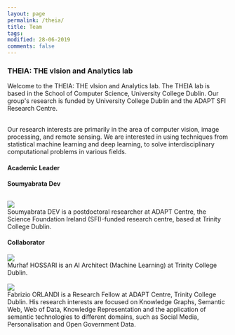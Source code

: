 ```yaml
---
layout: page
permalink: /theia/
title: Team
tags: 
modified: 28-06-2019
comments: false
---
```


### THEIA: THE vIsion and Analytics lab

Welcome to the THEIA: THE vIsion and Analytics lab. The THEIA lab is based in the School of Computer Science, University College Dublin. Our group's research is funded by University College Dublin and the ADAPT SFI Research Centre. 

<br />
Our research interests are primarily in the area of computer vision, image processing, and remote sensing. We are interested in using techniques from statistical machine learning and deep learning, to solve interdisciplinary computational problems in various fields. 


#### Academic Leader

 **Soumyabrata Dev** 
<div class="row">
  <div class="col-xs-2">
	  <br />
    <a href="https://soumyabrata.github.io/">
      <img class="people-pic" src="{{ "/images/theia/SD.png" | prepend:site.baseurl }}">
    </a>
    <div class="people-name">
      Soumyabrata DEV is a postdoctoral researcher at ADAPT Centre, the Science Foundation Ireland (SFI)-funded research centre, based at Trinity College Dublin.
    </div>
  </div>
  
  
</div>


#### Collaborator 
<div class="row">

  <div class="col-xs-2">
    <a href="https://www.linkedin.com/in/murhaf-hossari-0ab50588/">
      <img class="people-pic" src="{{ "/images/theia/MH.png" | prepend:site.baseurl }}">
    </a>
    <div class="people-name">
	  Murhaf HOSSARI is an AI Architect (Machine Learning) at Trinity College Dublin.
    </div>
  </div>
  
<br />

  <div class="col-xs-2">
    <a href="https://badmotor.github.io/">
      <img class="people-pic" src="{{ "/images/theia/FO.png" | prepend:site.baseurl }}">
    </a>
    <div class="people-name">
      Fabrizio ORLANDI is a Research Fellow at ADAPT Centre, Trinity College Dublin. His research interests are focused on Knowledge Graphs, Semantic Web, Web of Data, Knowledge Representation and the application of semantic technologies to different domains, such as Social Media, Personalisation and Open Government Data. 
    </div>
  </div>

  
</div>